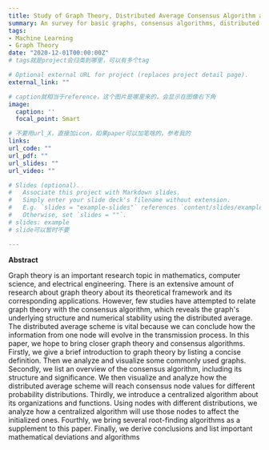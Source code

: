 ```yaml
---
title: Study of Graph Theory, Distributed Average Consensus Algorithm and Centralized Algorithm
summary: An survey for basic graphs, consensus algorithms, distributed average schemes, and centralized algorithms.
tags:
- Machine Learning
- Graph Theory
date: "2020-12-01T00:00:00Z"
# tags就是project会归类到哪里，可以有多个tag

# Optional external URL for project (replaces project detail page).
external_link: ""

# caption就相当于reference，这个图片是哪里来的，会显示在图像右下角
image:
  caption: ''
  focal_point: Smart

# 不要用url_X，直接加icon，如果paper可以加笔啥的，参考我的
links:
url_code: ""
url_pdf: ""
url_slides: ""
url_video: ""

# Slides (optional).
#   Associate this project with Markdown slides.
#   Simply enter your slide deck's filename without extension.
#   E.g. `slides = "example-slides"` references `content/slides/example-slides.md`.
#   Otherwise, set `slides = ""`.
# slides: example
# slide可以暂时不要

---
```

**Abstract**

Graph theory is an important research topic in mathematics, computer science, and electrical engineering. There is an extensive amount of research about graph theory about its theoretical framework and its corresponding applications. However, few studies have attempted to relate graph theory with the consensus algorithm, which reveals the graph's underlying structure and numerical stability using the distributed average. The distributed average scheme is vital because we can conclude how the information from one node will evolve in the transmission process. In this paper, we hope to bring closer graph theory and consensus algorithms. Firstly, we give a brief introduction to graph theory by listing a concise definition. Then we analyze and visualize some commonly used graphs. Secondly, we list an overview of the consensus algorithm, including its structure and significance. We then visualize and analyze how the distributed average scheme will reach consensus node values for different probability distributions. Thirdly, we introduce a centralized algorithm about its organizations and functions. Using nodes with different distributions, we analyze how a centralized algorithm will use those nodes to affect the initialized ones. Fourthly, we bring several root-finding algorithms as a supplement to this paper. Finally, we derive conclusions and list important mathematical deviations and algorithms


